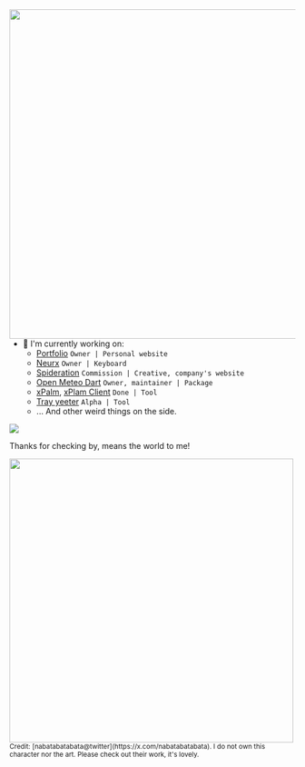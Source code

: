<img align="right" height="580" src="https://github.com/user-attachments/assets/296d59f0-d450-44ed-b30e-96695248d0ac" />

- 🔭 I'm currently working on:
  - [Portfolio](https://neurs.space) `Owner | Personal website`
  - [Neurx](https://github.com/neursh/neurx) `Owner | Keyboard`
  - [Spideration](https://www.facebook.com/spideration) `Commission | Creative, company's website`
  - [Open Meteo Dart](https://github.com/neursh/open-meteo-dart) `Owner, maintainer | Package`
  - [xPalm](https://github.com/neursh/xPalm), [xPlam Client](https://github.com/neursh/xPalm_client) `Done | Tool`
  - [Tray yeeter](https://github.com/neursh/tray_yeeter_sharp) `Alpha | Tool`
  - ... And other weird things on the side.

![](https://komarev.com/ghpvc/?username=neursh&label=Silly+goobers)

Thanks for checking by, means the world to me!

<div>
  <img width="500" src="https://github.com/user-attachments/assets/8ae91119-18db-46f4-b6db-c33fa90b4d34" />
  <br>
  <sup>Credit: [nabatabatabata@twitter](https://x.com/nabatabatabata). I do not own this character nor the art. Please check out their work, it's lovely.</sup>
</div>
